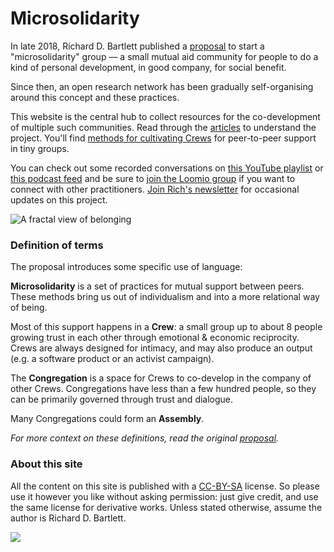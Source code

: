# Microsolidarity

In late 2018, Richard D. Bartlett published a [proposal](articles/proposal.md) to start a "microsolidarity" group — a small mutual aid community for people to do a kind of personal development, in good company, for social benefit.

Since then, an open research network has been gradually self-organising around this concept and these practices. 

This website is the central hub to collect resources for the co-development of multiple such communities. Read through the [articles](articles/) to understand the project. You'll find [methods for cultivating Crews](crewing/) for peer-to-peer support in tiny groups.

You can check out some recorded conversations on [this YouTube playlist](https://www.youtube.com/channel/UC6hicteAM1PrzfeWN5VT5dg/) or [this podcast feed](https://anchor.fm/microsolidarity) and be sure to [join the Loomio group](http://loomio.org/microsolidarity) if you want to connect with other practitioners. [Join Rich's newsletter](http://richdecibels.substack.com) for occasional updates on this project.

![A fractal view of belonging](.gitbook/assets/fractal-map-of-belonging-edited.jpg)



### Definition of terms

The proposal introduces some specific use of language:

**Microsolidarity** is a set of practices for mutual support between peers. These methods bring us out of individualism and into a more relational way of being. 

Most of this support happens in a **Crew**: a small group up to about 8 people growing trust in each other through emotional & economic reciprocity. Crews are always designed for intimacy, and may also produce an output \(e.g. a software product or an activist campaign\).

The **Congregation** is a space for Crews to co-develop in the company of other Crews. Congregations have less than a few hundred people, so they can be primarily governed through trust and dialogue.

Many Congregations could form an **Assembly**. 

_For more context on these definitions, read the original_ [_proposal_](articles/proposal.md)_._

### About this site

All the content on this site is published with a [CC-BY-SA](https://creativecommons.org/licenses/by-sa/4.0/) license. So please use it however you like without asking permission: just give credit, and use the same license for derivative works. Unless stated otherwise, assume the author is Richard D. Bartlett.

![](.gitbook/assets/image.png)

